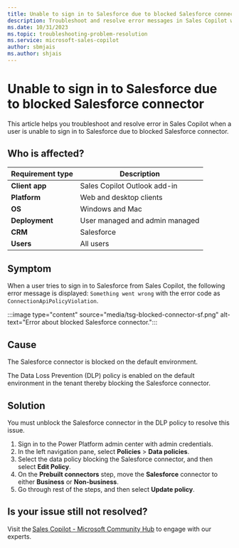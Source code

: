 ```yaml
---
title: Unable to sign in to Salesforce due to blocked Salesforce connector
description: Troubleshoot and resolve error messages in Sales Copilot when a user is unable to sign in to Salesforce due to blocked Salesforce connector.
ms.date: 10/31/2023
ms.topic: troubleshooting-problem-resolution
ms.service: microsoft-sales-copilot
author: sbmjais
ms.author: shjais
---
```


# Unable to sign in to Salesforce due to blocked Salesforce connector

This article helps you troubleshoot and resolve error in Sales Copilot when a user is unable to sign in to Salesforce due to blocked Salesforce connector.

## Who is affected?

| Requirement type |Description  |
|---------|---------|
|**Client app**     |  Sales Copilot Outlook add-in        |
|**Platform**     | Web and desktop clients         |
|**OS**     | Windows and Mac         |
|**Deployment**     | User managed and admin managed       |
|**CRM**     | Salesforce        |
|**Users**     | All users  |

## Symptom

When a user tries to sign in to Salesforce from Sales Copilot, the following error message is displayed: `Something went wrong` with the error code as `ConnectionApiPolicyViolation`.

:::image type="content" source="media/tsg-blocked-connector-sf.png" alt-text="Error about blocked Salesforce connector.":::

## Cause

The Salesforce connector is blocked on the default environment.

The Data Loss Prevention (DLP) policy is enabled on the default environment in the tenant thereby blocking the Salesforce connector.

## Solution

You must unblock the Salesforce connector in the DLP policy to resolve this issue.

1. Sign in to the Power Platform admin center with admin credentials.
1. In the left navigation pane, select **Policies** > **Data policies**.
1. Select the data policy blocking the Salesforce connector, and then select **Edit Policy**.
1. On the **Prebuilt connectors** step, move the **Salesforce** connector to either **Business** or **Non-business**.
1. Go through rest of the steps, and then select **Update policy**.

## Is your issue still not resolved?

Visit the [Sales Copilot - Microsoft Community Hub](https://techcommunity.microsoft.com/t5/viva-sales/bd-p/VivaSales) to engage with our experts.
